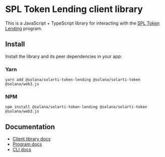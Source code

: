 # SPL Token Lending client library

This is a JavaScript + TypeScript library for interacting with the [SPL Token Lending](https://github.com/solana-labs/solana-program-library/tree/master/token-lending) program.

## Install

Install the library and its peer dependencies in your app:

### Yarn
```shell
yarn add @solana/solarti-token-lending @solana/solarti-token @solana/web3.js
```

### NPM
```shell
npm install @solana/solarti-token-lending @solana/solarti-token @solana/web3.js
```

## Documentation

- [Client library docs](https://solana-labs.github.io/solana-program-library/token-lending/)
- [Program docs](https://github.com/solana-labs/solana-program-library/tree/master/token-lending)
- [CLI docs](https://github.com/solana-labs/solana-program-library/tree/master/token-lending/cli)
